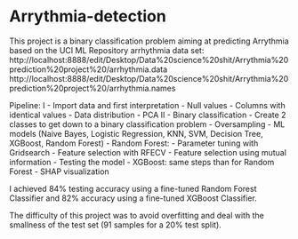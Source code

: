 # Arrythmia-detection

This project is a binary classification problem aiming at predicting Arrythmia based on the UCI ML Repository arrhythmia data set: 
http://localhost:8888/edit/Desktop/Data%20science%20shit/Arrythmia%20prediction%20project%20/arrhythmia.data
http://localhost:8888/edit/Desktop/Data%20science%20shit/Arrythmia%20prediction%20project%20/arrhythmia.names

Pipeline: 
  I - Import data and first interpretation
    - Null values 
    - Columns with identical values 
    - Data distribution 
    - PCA
  II - Binary classification 
    - Create 2 classes to get down to a binary classification problem 
    - Oversampling 
    - ML models (Naive Bayes, Logistic Regression, KNN, SVM, Decision Tree, XGBoost, Random Forest)
    - Random Forest:
      - Parameter tuning with Gridsearch
      - Feature selection with RFECV
      - Feature selection using mutual information
      - Testing the model 
    - XGBoost: same steps than for Random Forest
    - SHAP visualization 

I achieved 84% testing accuracy using a fine-tuned Random Forest Classifier and 82% accuracy using a fine-tuned XGBoost Classifier. 

The difficulty of this project was to avoid overfitting and deal with the smallness of the test set (91 samples for a 20% test split). 
